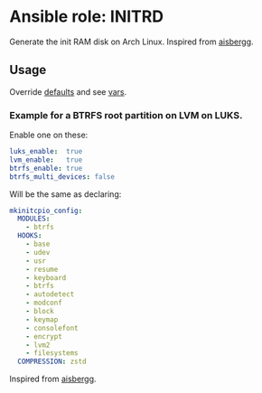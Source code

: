 # Ansible role: INITRD

Generate the init RAM disk on Arch Linux.
Inspired from [aisbergg](https://github.com/aisbergg/ansible-role-mkinitcpio).

## Usage
Override [defaults](https://github.com/lunics/ansible_role_initrd/blob/main/defaults/main.yml) and see [vars](https://github.com/lunics/ansible_role_initrd/blob/main/vars/main/hooks_busybox.yml).

### Example for a BTRFS root partition on LVM on LUKS.
Enable one on these:
```yaml
luks_enable:  true
lvm_enable:   true
btrfs_enable: true
btrfs_multi_devices: false
```
Will be the same as declaring:
```yaml
mkinitcpio_config:
  MODULES:
    - btrfs
  HOOKS:
    - base
    - udev
    - usr
    - resume
    - keyboard
    - btrfs
    - autodetect
    - modconf
    - block
    - keymap
    - consolefont
    - encrypt
    - lvm2
    - filesystems
  COMPRESSION: zstd
```

Inspired from [aisbergg](https://github.com/aisbergg/ansible-role-mkinitcpio).
